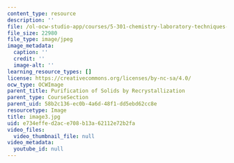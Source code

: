 ```yaml
---
content_type: resource
description: ''
file: /ol-ocw-studio-app/courses/5-301-chemistry-laboratory-techniques-january-iap-2012/e734effed2ace708b13a62112e72b2fa_image3.jpg
file_size: 22980
file_type: image/jpeg
image_metadata:
  caption: ''
  credit: ''
  image-alt: ''
learning_resource_types: []
license: https://creativecommons.org/licenses/by-nc-sa/4.0/
ocw_type: OCWImage
parent_title: Purification of Solids by Recrystallization
parent_type: CourseSection
parent_uid: 58b2c136-ec0b-4a6d-48f1-dd5ebd62cc8e
resourcetype: Image
title: image3.jpg
uid: e734effe-d2ac-e708-b13a-62112e72b2fa
video_files:
  video_thumbnail_file: null
video_metadata:
  youtube_id: null
---
```

